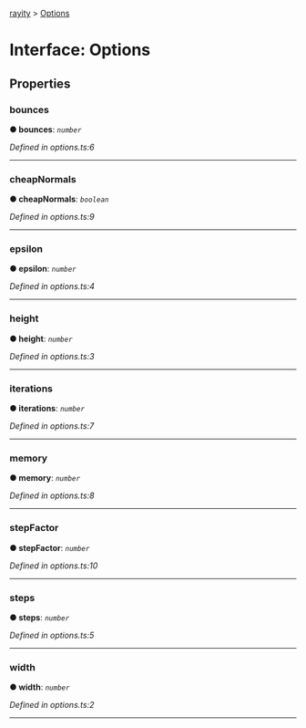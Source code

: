 [rayity](../README.md) > [Options](../interfaces/options.md)



# Interface: Options


## Properties
<a id="bounces"></a>

###  bounces

**●  bounces**:  *`number`* 

*Defined in options.ts:6*





___

<a id="cheapnormals"></a>

###  cheapNormals

**●  cheapNormals**:  *`boolean`* 

*Defined in options.ts:9*





___

<a id="epsilon"></a>

###  epsilon

**●  epsilon**:  *`number`* 

*Defined in options.ts:4*





___

<a id="height"></a>

###  height

**●  height**:  *`number`* 

*Defined in options.ts:3*





___

<a id="iterations"></a>

###  iterations

**●  iterations**:  *`number`* 

*Defined in options.ts:7*





___

<a id="memory"></a>

###  memory

**●  memory**:  *`number`* 

*Defined in options.ts:8*





___

<a id="stepfactor"></a>

###  stepFactor

**●  stepFactor**:  *`number`* 

*Defined in options.ts:10*





___

<a id="steps"></a>

###  steps

**●  steps**:  *`number`* 

*Defined in options.ts:5*





___

<a id="width"></a>

###  width

**●  width**:  *`number`* 

*Defined in options.ts:2*





___


